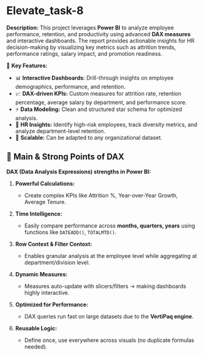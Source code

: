 # Elevate_task-8

**Description:**
This project leverages **Power BI** to analyze employee performance, retention, and productivity using advanced **DAX measures** and interactive dashboards. The report provides actionable insights for HR decision-making by visualizing key metrics such as attrition trends, performance ratings, salary impact, and promotion readiness.

🔑 **Key Features:**

* 📊 **Interactive Dashboards:** Drill-through insights on employee demographics, performance, and retention.
* 📈 **DAX-driven KPIs:** Custom measures for attrition rate, retention percentage, average salary by department, and performance score.
* ⚡ **Data Modeling:** Clean and structured star schema for optimized analysis.
* 🧩 **HR Insights:** Identify high-risk employees, track diversity metrics, and analyze department-level retention.
* 🚀 **Scalable:** Can be adapted to any organizational dataset.

## 🔑 Main & Strong Points of DAX

**DAX (Data Analysis Expressions) strengths in Power BI:**

1. **Powerful Calculations:**

   * Create complex KPIs like Attrition %, Year-over-Year Growth, Average Tenure.

2. **Time Intelligence:**

   * Easily compare performance across **months, quarters, years** using functions like `DATEADD()`, `TOTALMTD()`.

3. **Row Context & Filter Context:**

   * Enables granular analysis at the employee level while aggregating at department/division level.

4. **Dynamic Measures:**

   * Measures auto-update with slicers/filters → making dashboards highly interactive.

5. **Optimized for Performance:**

   * DAX queries run fast on large datasets due to the **VertiPaq engine**.

6. **Reusable Logic:**

   * Define once, use everywhere across visuals (no duplicate formulas needed).

